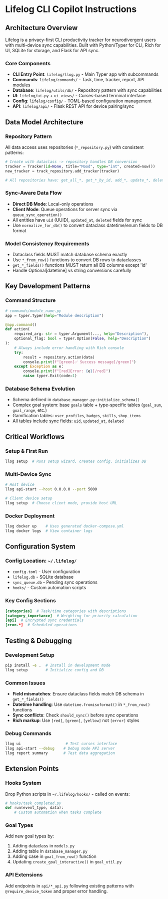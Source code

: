 # Lifelog CLI Copilot Instructions

## Architecture Overview

Lifelog is a privacy-first CLI productivity tracker for neurodivergent users with multi-device sync capabilities. Built with Python/Typer for CLI, Rich for UI, SQLite for storage, and Flask for API sync.

### Core Components

- **CLI Entry Point**: `lifelog/llog.py` - Main Typer app with subcommands
- **Commands**: `lifelog/commands/` - Task, time, tracker, report, API modules
- **Database**: `lifelog/utils/db/` - Repository pattern with sync capabilities
- **UI**: `lifelog/ui.py` + `ui_views/` - Curses-based terminal interface
- **Config**: `lifelog/config/` - TOML-based configuration management
- **API**: `lifelog/api/` - Flask REST API for device pairing/sync

## Data Model Architecture

### Repository Pattern

All data access uses repositories (`*_repository.py`) with consistent patterns:

```python
# Create with dataclass -> repository handles DB conversion
tracker = Tracker(id=None, title="Mood", type="int", created=now())
new_tracker = track_repository.add_tracker(tracker)

# All repositories have: get_all_*, get_*_by_id, add_*, update_*, delete_*
```

### Sync-Aware Data Flow

- **Direct DB Mode**: Local-only operations
- **Client Mode**: Queue operations for server sync via `queue_sync_operation()`
- All entities have `uid` (UUID), `updated_at`, `deleted` fields for sync
- Use `normalize_for_db()` to convert dataclass datetime/enum fields to DB format

### Model Consistency Requirements

- Dataclass fields MUST match database schema exactly
- Use `*_from_row()` functions to convert DB rows to dataclasses
- `get_*_fields()` functions MUST return all DB columns except 'id'
- Handle Optional[datetime] vs string conversions carefully

## Key Development Patterns

### Command Structure

```python
# commands/module_name.py
app = typer.Typer(help="Module description")

@app.command()
def action(
    required_arg: str = typer.Argument(..., help="Description"),
    optional_flag: bool = typer.Option(False, help="Description")
):
    # Always include error handling with Rich console
    try:
        result = repository.action(data)
        console.print(f"[green]✅ Success message[/green]")
    except Exception as e:
        console.print(f"[red]Error: {e}[/red]")
        raise typer.Exit(code=1)
```

### Database Schema Evolution

- Schema defined in `database_manager.py:initialize_schema()`
- Complex goal system: base `goals` table + type-specific tables (`goal_sum`, `goal_range`, etc.)
- Gamification tables: `user_profiles`, `badges`, `skills`, `shop_items`
- All tables include sync fields: `uid`, `updated_at`, `deleted`

## Critical Workflows

### Setup & First Run

```bash
llog setup  # Runs setup wizard, creates config, initializes DB
```

### Multi-Device Sync

```bash
# Host device
llog api-start --host 0.0.0.0 --port 5000

# Client device setup
llog setup  # Choose client mode, provide host URL
```

### Docker Deployment

```bash
llog docker up    # Uses generated docker-compose.yml
llog docker logs  # View container logs
```

## Configuration System

### Config Location: `~/.lifelog/`

- `config.toml` - User configuration
- `lifelog.db` - SQLite database
- `sync_queue.db` - Pending sync operations
- `hooks/` - Custom automation scripts

### Key Config Sections

```toml
[categories]  # Task/time categories with descriptions
[category_importance]  # Weighting for priority calculation
[api]  # Encrypted sync credentials
[cron.*]  # Scheduled operations
```

## Testing & Debugging

### Development Setup

```bash
pip install -e .  # Install in development mode
llog setup        # Initialize config and DB
```

### Common Issues

- **Field mismatches**: Ensure dataclass fields match DB schema in `get_*_fields()`
- **Datetime handling**: Use `datetime.fromisoformat()` in `*_from_row()` functions
- **Sync conflicts**: Check `should_sync()` before sync operations
- **Rich markup**: Use `[red]`, `[green]`, `[yellow]` not `[error]` styles

### Debug Commands

```bash
llog ui                    # Test curses interface
llog api-start --debug    # Debug mode API server
llog report summary       # Test data aggregation
```

## Extension Points

### Hooks System

Drop Python scripts in `~/.lifelog/hooks/` - called on events:

```python
# hooks/task_completed.py
def run(event_type, data):
    # Custom automation when tasks complete
```

### Goal Types

Add new goal types by:

1. Adding dataclass in `models.py`
2. Adding table in `database_manager.py`
3. Adding case in `goal_from_row()` function
4. Updating `create_goal_interactive()` in `goal_util.py`

### API Extensions

Add endpoints in `api/*_api.py` following existing patterns with `@require_device_token` and proper error handling.
